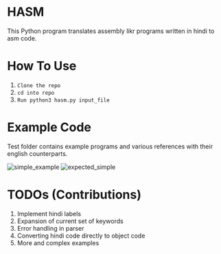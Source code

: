 # HASM
This Python program translates assembly likr programs written in hindi to asm code.

# How To Use
1. `Clone the repo`
2. `cd into repo`
3. `Run python3 hasm.py input_file`

# Example Code
Test folder contains example programs and various references with their english counterparts.  

![simple_example](./.images/simple_program.png) ![expected_simple](./.images/simple_expected.png)

# TODOs (Contributions)
1. Implement hindi labels
2. Expansion of current set of keywords
3. Error handling in parser
4. Converting hindi code directly to object code
5. More and complex examples